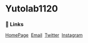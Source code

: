 <h1>Yutolab1120</h1>

<h3>📒 Links</h3>
<a href="https://cube-y.github.io">HomePage</a>&nbsp;
<a href="mailto:yagihara.yagi@gmail.com">Email</a>&nbsp;
<a href="https://twitter.com/cubey_1120">Twitter</a>&nbsp;
<a href="https://instagram.com/cubey_1120">Instagram</a>

